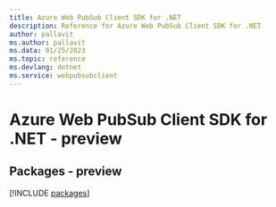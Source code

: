 ```yaml
---
title: Azure Web PubSub Client SDK for .NET
description: Reference for Azure Web PubSub Client SDK for .NET
author: pallavit
ms.author: pallavit
ms.data: 01/25/2023
ms.topic: reference
ms.devlang: dotnet
ms.service: webpubsubclient
---
```

# Azure Web PubSub Client SDK for .NET - preview
## Packages - preview
[!INCLUDE [packages](web-pubsub-client-index.md)]